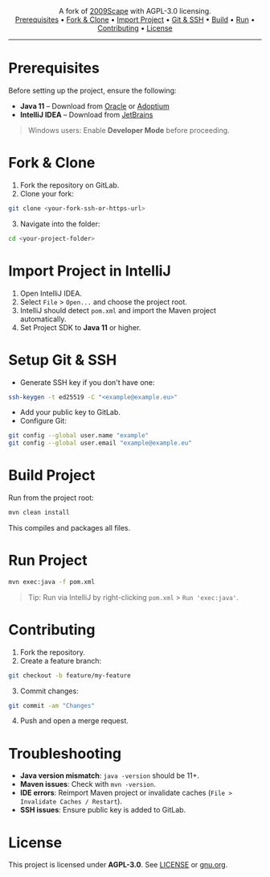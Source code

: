 <div align="center">
A fork of <a href="https://gitlab.com/2009scape/2009scape">2009Scape</a> with AGPL-3.0 licensing.
</div>
<div align="center">
<a href="#prerequisites">Prerequisites</a> •
<a href="#fork--clone">Fork & Clone</a> •
<a href="#import-project-in-intellij">Import Project</a> •
<a href="#setup-git--ssh">Git & SSH</a> •
<a href="#build-project">Build</a> •
<a href="#run-project">Run</a> •
<a href="#contributing">Contributing</a> •
<a href="#license">License</a>
</div>

___

# Prerequisites

Before setting up the project, ensure the following:

- **Java 11** – Download from [Oracle](https://www.oracle.com/java/technologies/javase-jdk11-downloads.html) or [Adoptium](https://adoptium.net/temurin/releases/?version=11)
- **IntelliJ IDEA** – Download from [JetBrains](https://www.jetbrains.com/idea/download/)

> Windows users: Enable **Developer Mode** before proceeding.

# Fork & Clone

1. Fork the repository on GitLab.
2. Clone your fork:

```bash
git clone <your-fork-ssh-or-https-url>
```

3. Navigate into the folder:

```bash
cd <your-project-folder>
```

# Import Project in IntelliJ

1. Open IntelliJ IDEA.
2. Select `File` > `Open...` and choose the project root.
3. IntelliJ should detect `pom.xml` and import the Maven project automatically.
4. Set Project SDK to **Java 11** or higher.

# Setup Git & SSH

- Generate SSH key if you don't have one:

```bash
ssh-keygen -t ed25519 -C "<example@example.eu>"
```

- Add your public key to GitLab.
- Configure Git:

```bash
git config --global user.name "example"
git config --global user.email "example@example.eu"
```

# Build Project

Run from the project root:

```bash
mvn clean install
```

This compiles and packages all files.

# Run Project

```bash
mvn exec:java -f pom.xml
```

> Tip: Run via IntelliJ by right-clicking `pom.xml` > `Run 'exec:java'`.

# Contributing

1. Fork the repository.
2. Create a feature branch:

```bash
git checkout -b feature/my-feature
```

3. Commit changes:

```bash
git commit -am "Changes"
```

4. Push and open a merge request.

# Troubleshooting

- **Java version mismatch**: `java -version` should be 11+.
- **Maven issues**: Check with `mvn -version`.
- **IDE errors**: Reimport Maven project or invalidate caches (`File > Invalidate Caches / Restart`).
- **SSH issues**: Ensure public key is added to GitLab.

# License

This project is licensed under **AGPL-3.0**. See [LICENSE](./LICENSE) or [gnu.org](https://www.gnu.org/licenses/agpl-3.0.html).
